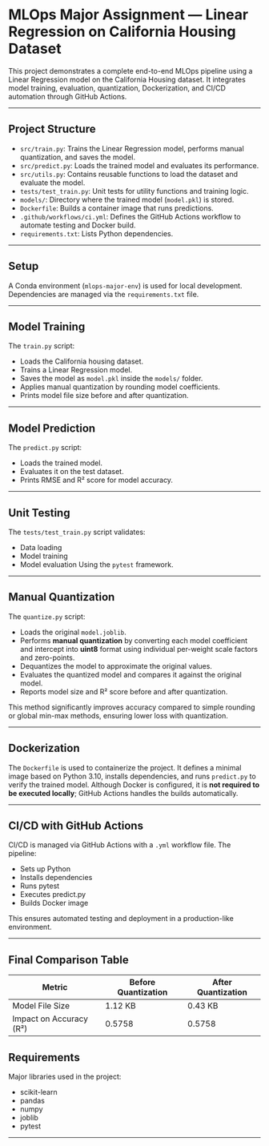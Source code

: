 #  MLOps Major Assignment — Linear Regression on California Housing Dataset

This project demonstrates a complete end-to-end MLOps pipeline using a Linear Regression model on the California Housing dataset. It integrates model training, evaluation, quantization, Dockerization, and CI/CD automation through GitHub Actions.

---

##  Project Structure

- `src/train.py`: Trains the Linear Regression model, performs manual quantization, and saves the model.
- `src/predict.py`: Loads the trained model and evaluates its performance.
- `src/utils.py`: Contains reusable functions to load the dataset and evaluate the model.
- `tests/test_train.py`: Unit tests for utility functions and training logic.
- `models/`: Directory where the trained model (`model.pkl`) is stored.
- `Dockerfile`: Builds a container image that runs predictions.
- `.github/workflows/ci.yml`: Defines the GitHub Actions workflow to automate testing and Docker build.
- `requirements.txt`: Lists Python dependencies.

---

## Setup

A Conda environment (`mlops-major-env`) is used for local development. Dependencies are managed via the `requirements.txt` file.

---

##  Model Training

The `train.py` script:
- Loads the California housing dataset.
- Trains a Linear Regression model.
- Saves the model as `model.pkl` inside the `models/` folder.
- Applies manual quantization by rounding model coefficients.
- Prints model file size before and after quantization.

---

##  Model Prediction

The `predict.py` script:
- Loads the trained model.
- Evaluates it on the test dataset.
- Prints RMSE and R² score for model accuracy.

---

##  Unit Testing

The `tests/test_train.py` script validates:
- Data loading
- Model training
- Model evaluation
Using the `pytest` framework.

---

##  Manual Quantization


The `quantize.py` script:
- Loads the original `model.joblib`.
- Performs **manual quantization** by converting each model coefficient and intercept into **uint8** format using individual per-weight scale factors and zero-points.
- Dequantizes the model to approximate the original values.
- Evaluates the quantized model and compares it against the original model.
- Reports model size and R² score before and after quantization.

This method significantly improves accuracy compared to simple rounding or global min-max methods, ensuring lower loss with quantization.

---

## Dockerization

The `Dockerfile` is used to containerize the project. It defines a minimal image based on Python 3.10, installs dependencies, and runs `predict.py` to verify the trained model. Although Docker is configured, it is **not required to be executed locally**; GitHub Actions handles the builds automatically.

---

##  CI/CD with GitHub Actions

CI/CD is managed via GitHub Actions with a `.yml` workflow file. The pipeline:
- Sets up Python
- Installs dependencies
- Runs pytest
- Executes predict.py
- Builds Docker image

This ensures automated testing and deployment in a production-like environment.

---

##  Final Comparison Table

| Metric                        | Before Quantization         | After Quantization   |
| ----------------------------- | --------------------------- | -------------------- |
| Model File               Size | 1.12 KB                     | 0.43 KB              |
| Impact on Accuracy (R²)       | 0.5758                      | 0.5758               |

##  Requirements

Major libraries used in the project:
- scikit-learn
- pandas
- numpy
- joblib
- pytest

---

